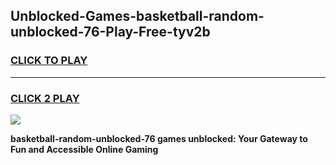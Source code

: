 
## Unblocked-Games-basketball-random-unblocked-76-Play-Free-tyv2b
<h3>
<a href="https://premium76.site?title=basketball-random-unblocked-76&ref=21A">CLICK TO PLAY</a></h3>
<hr>

<h3>
<a href="https://premium76.site?title=basketball-random-unblocked-76&ref=21A">CLICK 2 PLAY</a>
  
</h3>

<a href="https://premium76.site?title=basketball-random-unblocked-76&ref=21A"><img src="https://clearcache.store/games.png"></a>


**basketball-random-unblocked-76 games unblocked: Your Gateway to Fun and Accessible Online Gaming**
